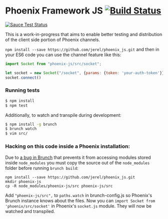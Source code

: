 
# Phoenix Framework JS [![Build Status](https://travis-ci.org/jerel/phoenix_js.svg?branch=master)](https://travis-ci.org/jerel/phoenix_js)

[![Sauce Test Status](https://saucelabs.com/browser-matrix/aNTaTe.svg)](https://saucelabs.com/u/aNTaTe)

This is a work-in-progress that aims to enable better testing and distribution
of the client side portion of Phoenix channels.

`npm install --save https://github.com/jerel/phoenix_js.git` and then in your ES6 code you can use the
channel feature like this:

``` javascript
import Socket from "phoenix-js/src/socket";

let socket = new Socket("/socket", {params: {token: 'your-auth-token'}})
socket.connect()
```

### Running tests

``` bash
$ npm install
$ npm test
```

Additionally, to watch and transpile during development:

``` bash
$ npm install -g brunch
$ brunch watch
$ vim src/
```


### Hacking on this code inside a Phoenix installation:

Due to [a bug in Brunch](https://github.com/brunch/brunch/issues/1023)
that prevents it from accessing modules stored inside `node_modules` you must
copy the source out of the `node_modules` folder before running `brunch build`:

```
npm install --save https://github.com/jerel/phoenix_js.git
mkdir phoenix-js
cp -R node_modules/phoenix-js/src phoenix-js/src
```

Add `"phoenix-js/src",` to `paths.watch` in brunch-config.js so Phoenix's
Brunch instance knows about the files. Now you can `import Socket from 'phoenix/src/socket'`
in Phoenix's `socket.js` module. They will now be watched and transpiled.

